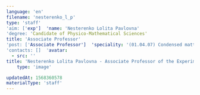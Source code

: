 ```yaml
---
language: 'en'
filename: 'nesterenko_l_p'
type: 'staff'
'aim: ['exp']  'name: 'Nesterenko Lolita Pavlovna'
'degree: 'Candidate of Physico-Mathematical Sciences'
title: 'Associate Professor'
'post: ['Associate Professor']  'speciality: '(01.04.07) Condensed matter physics'
'contacts: []  'avatar:
  - src: ''
title: 'Nesterenko Lolita Pavlovna - Associate Professor of the Experimental physics Department'
    type: 'image'

updatedAt: 1568360578
materialType: 'staff'
---
```


